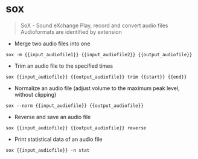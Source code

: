# sox

> SoX - Sound eXchange
> Play, record and convert audio files
> Audioformats are identified by extension

- Merge two audio files into one

`sox -m {{input_audiofile1}} {{input_audiofile2}} {{output_audiofile}}`

- Trim an audio file to the specified times

`sox {{input_audiofile}} {{output_audiofile}} trim {{start}} {{end}}`

- Normalize an audio file (adjust volume to the maximum peak level, without clipping)

`sox --norm {{input_audiofile}} {{output_audiofile}}`

- Reverse and save an audio file

`sox {{input_audiofile}} {{output_audiofile}} reverse`

- Print statistical data of an audio file

`sox {{input_audiofile}} -n stat`
